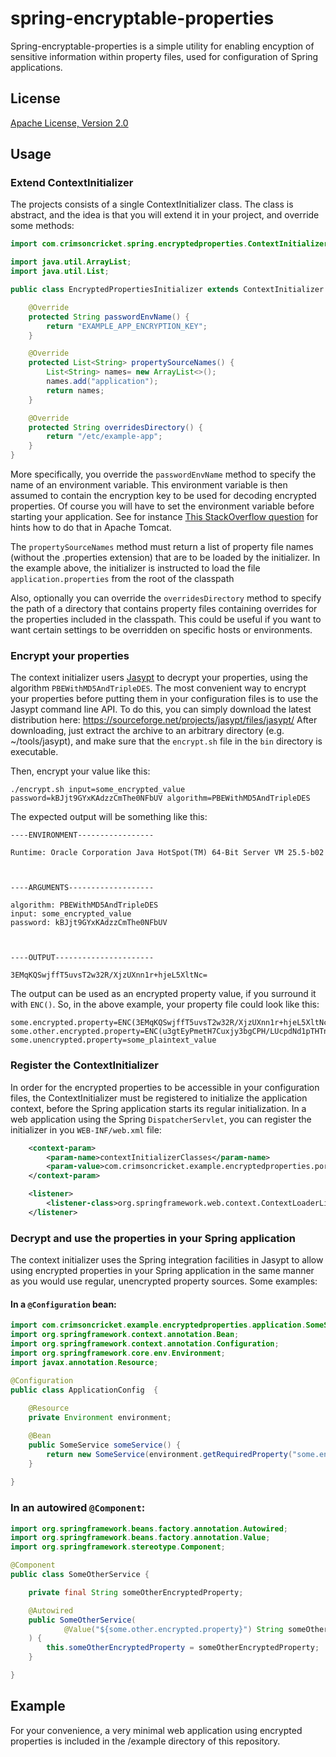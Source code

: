 # spring-encryptable-properties

Spring-encryptable-properties is a simple utility for enabling encyption of sensitive information within property
files, used for configuration of Spring applications. 

## License
[Apache License, Version 2.0](http://www.apache.org/licenses/LICENSE-2.0)



## Usage

### Extend ContextInitializer

The projects consists of a single ContextInitializer class. The class is abstract, and the idea is that you will extend
it in your project, and override some methods:

```java
import com.crimsoncricket.spring.encryptedproperties.ContextInitializer;

import java.util.ArrayList;
import java.util.List;

public class EncryptedPropertiesInitializer extends ContextInitializer {

	@Override
	protected String passwordEnvName() {
		return "EXAMPLE_APP_ENCRYPTION_KEY";
	}

	@Override
	protected List<String> propertySourceNames() {
		List<String> names= new ArrayList<>();
		names.add("application");
		return names;
	}

	@Override
	protected String overridesDirectory() {
		return "/etc/example-app";
	}
}
```

More specifically, you override the `passwordEnvName` method to specify the name of an environment variable. This
environment variable is then assumed to contain the encryption key to be used for decoding encrypted properties. Of 
course you will have to set the environment variable before starting your application. See for instance 
[This StackOverflow question](http://stackoverflow.com/questions/13980924/how-can-i-add-environment-variables-to-an-application-running-on-tomcat)
for hints how to do that in Apache Tomcat.

The `propertySourceNames` method must return a list of property file names (without the .properties extension) that
are to be loaded by the initializer. In the example above, the initializer is instructed to load the file 
`application.properties` from the root of the classpath


Also, optionally you can override the `overridesDirectory` method to specify the path of a directory that contains
property files containing overrides for the properties included in the classpath. This could be useful if you want
to want certain settings to be overridden on specific hosts or environments. 

### Encrypt your properties
The context initializer users [Jasypt](http://www.jasypt.org/) to decrypt your properties, using the algorithm 
`PBEWithMD5AndTripleDES`. The most convenient way to encrypt your properties before putting them in your configuration
files is to use the Jasypt command line API. To do this, you can simply download the latest distribution 
here: https://sourceforge.net/projects/jasypt/files/jasypt/
After downloading, just extract the archive to an arbitrary directory (e.g. ~/tools/jasypt), and make sure that the 
`encrypt.sh` file in the `bin` directory is executable.

Then, encrypt your value like this: 
```
./encrypt.sh input=some_encrypted_value password=kBJjt9GYxKAdzzCmThe0NFbUV algorithm=PBEWithMD5AndTripleDES
```
The expected output will be something like this:
```
----ENVIRONMENT-----------------

Runtime: Oracle Corporation Java HotSpot(TM) 64-Bit Server VM 25.5-b02 



----ARGUMENTS-------------------

algorithm: PBEWithMD5AndTripleDES
input: some_encrypted_value
password: kBJjt9GYxKAdzzCmThe0NFbUV



----OUTPUT----------------------

3EMqKQSwjffT5uvsT2w32R/XjzUXnn1r+hjeL5XltNc=
```
 
The output can be used as an encrypted property value, if you surround it with `ENC()`. So, in the above example,
your property file could look like this:
```properties
some.encrypted.property=ENC(3EMqKQSwjffT5uvsT2w32R/XjzUXnn1r+hjeL5XltNc=)
some.other.encrypted.property=ENC(u3gtEyPmetH7Cuxjy3bgCPH/LUcpdNd1pTHTnMzllDJynupIQ1tKqw==)
some.unencrypted.property=some_plaintext_value
```


### Register the ContextInitializer
In order for the encrypted properties to be accessible in your configuration files, the ContextInitializer must be 
registered to initialize the application context, before the Spring application starts its regular initialization. In
a web application using the Spring `DispatcherServlet`, you can register the initializer in you `WEB-INF/web.xml` file:

```xml
	<context-param>
		<param-name>contextInitializerClasses</param-name>
		<param-value>com.crimsoncricket.example.encryptedproperties.port.adapter.spring.context.EncryptedPropertiesInitializer</param-value>
	</context-param>

	<listener>
		<listener-class>org.springframework.web.context.ContextLoaderListener</listener-class>
	</listener>
```


### Decrypt and use the properties in your Spring application
The context initializer uses the Spring integration facilities in Jasypt to allow using encrypted properties in your
Spring application in the same manner as you would use regular, unencrypted property sources. Some examples:


#### In a `@Configuration` bean:
```java
import com.crimsoncricket.example.encryptedproperties.application.SomeService;
import org.springframework.context.annotation.Bean;
import org.springframework.context.annotation.Configuration;
import org.springframework.core.env.Environment;
import javax.annotation.Resource;

@Configuration
public class ApplicationConfig  {
	
	@Resource
	private Environment environment;

	@Bean
	public SomeService someService() {
		return new SomeService(environment.getRequiredProperty("some.encrypted.property"));
	}
	
}
```

### In an autowired `@Component`:
```java
import org.springframework.beans.factory.annotation.Autowired;
import org.springframework.beans.factory.annotation.Value;
import org.springframework.stereotype.Component;

@Component
public class SomeOtherService {

	private final String someOtherEncryptedProperty;

	@Autowired
	public SomeOtherService(
			@Value("${some.other.encrypted.property}") String someOtherEncryptedProperty
	) {
		this.someOtherEncryptedProperty = someOtherEncryptedProperty;
	}

}
```

## Example
For your convenience, a very minimal web application using encrypted properties is included in the /example directory of
this repository. 














